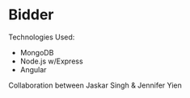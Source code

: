 # Bidder

Technologies Used:
* MongoDB
* Node.js w/Express
* Angular


Collaboration between Jaskar Singh & Jennifer Yien 
